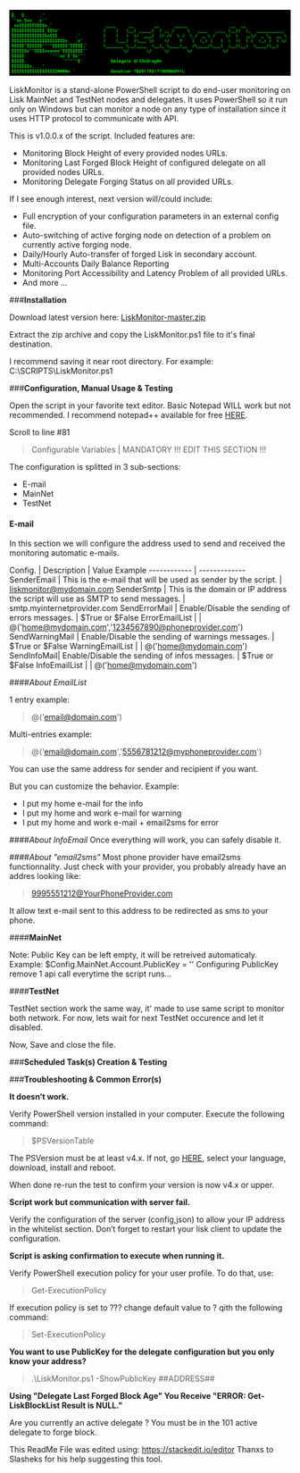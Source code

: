  ![##Images_README_Header##](./PNG/Header.png)

LiskMonitor is a stand-alone PowerShell script to do end-user monitoring on Lisk MainNet and TestNet nodes and delegates. It uses PowerShell so it run only on Windows but can monitor a node on any type of installation since it uses HTTP protocol to communicate with API.

This is v1.0.0.x of the script. Included features are:

 - Monitoring Block Height of every provided nodes URLs.
 - Monitoring Last Forged Block Height of configured delegate on all provided nodes URLs.
 - Monitoring Delegate Forging Status on all provided URLs.

If I see enough interest, next version will/could include:

 - Full encryption of your configuration parameters in an external config file.
 - Auto-switching of active forging node on detection of a problem on currently active forging node.
 - Daily/Hourly Auto-transfer of forged Lisk in secondary account.
 - Multi-Accounts Daily Balance Reporting
 - Monitoring Port Accessibility and Latency Problem of all provided URLs.
 - And more ...


###**Installation**

Download latest version here: [LiskMonitor-master.zip](https://github.com/Gr33nDrag0n69/LiskMonitor/archive/master.zip)

Extract the zip archive and copy the LiskMonitor.ps1 file to it's final destination.

I recommend saving it near root directory. For example: C:\SCRIPTS\LiskMonitor.ps1

###**Configuration, Manual Usage & Testing**

Open the script in your favorite text editor. Basic Notepad WILL work but not recommended. I recommend notepad++ available for free [HERE](https://notepad-plus-plus.org/).

Scroll to line #81

> Configurable Variables | MANDATORY !!! EDIT THIS SECTION !!!


The configuration is splitted in 3 sub-sections:

 - E-mail
 - MainNet
 - TestNet

#### **E-mail**

In this section we will configure the address used to send and received the monitoring automatic e-mails.

Config. | Description | Value Example
------------ | -------------
SenderEmail | This is the e-mail that will be used as sender by the script. | liskmonitor@mydomain.com
SenderSmtp | This is the domain or IP address the script will use as SMTP to send messages. | smtp.myinternetprovider.com
SendErrorMail | Enable/Disable the sending of errors messages. | \$True or \$False
ErrorEmailList | | @('home@mydomain.com','1234567890@phoneprovider.com')
SendWarningMail | Enable/Disable the sending of warnings messages. | \$True or \$False
WarningEmailList | | @('home@mydomain.com')
SendInfoMail| Enable/Disable the sending of infos messages. | \$True or \$False 
InfoEmailList | | @('home@mydomain.com')
 
####_About EmailList_

1 entry example:
> @('email@domain.com')

Multi-entries example:
> @('email@domain.com','5556781212@myphoneprovider.com')

You can use the same address for sender and recipient if you want.

But you can customize the behavior. Example:

 - I put my home e-mail for the info
 - I put my home and work e-mail for warning
 - I put my home and work e-mail + email2sms for error

####_About InfoEmail_
Once everything will work, you can safely disable it.

####_About "email2sms"_
Most phone provider have email2sms functionnality. Just check with your provider, you probably already have an addres looking like:
> 9995551212@YourPhoneProvider.com

It allow text e-mail sent to this address to be redirected as sms to your phone.
 
####**MainNet**

Note:
Public Key can be left empty, it will be retreived automaticaly.
Example: $Config.MainNet.Account.PublicKey = ''
Configuring PublicKey remove 1 api call everytime the script runs...

####**TestNet**

TestNet section work the same way, it' made to use same script to monitor both network. For now, lets wait for next TestNet occurence and let it disabled.

Now, Save and close the file.

###**Scheduled Task(s) Creation & Testing**


###**Troubleshooting & Common Error(s)**

**It doesn’t work.**

Verify PowerShell version installed in your computer. Execute the following command:

> $PSVersionTable

The PSVersion must be at least v4.x.
If not, go [HERE](https://www.microsoft.com/en-us/download/details.aspx?id=40855), select your language, download, install and reboot.

When done re-run the test to confirm your version is now v4.x or upper.

**Script work but communication with server fail.**

Verify the configuration of the server (config,json) to allow your IP address in the whitelist section. Don’t forget to restart your lisk client to update the configuration.

**Script is asking confirmation to execute when running it.**

Verify PowerShell execution policy for your user profile. To do that, use:

> Get-ExecutionPolicy 

If execution policy is set to ??? change default value to ? qith the following command:

> Set-ExecutionPolicy

**You want to use PublicKey for the delegate configuration but you only know your address?**

> .\LiskMonitor.ps1 -ShowPublicKey ##ADDRESS##

**Using "Delegate Last Forged Block Age" You Receive "ERROR: Get-LiskBlockList Result is NULL."**

Are you currently an active delegate ? You must be in the 101 active delegate to forge block.



This ReadMe File was edited using: https://stackedit.io/editor
Thanxs to Slasheks for his help suggesting this tool.


